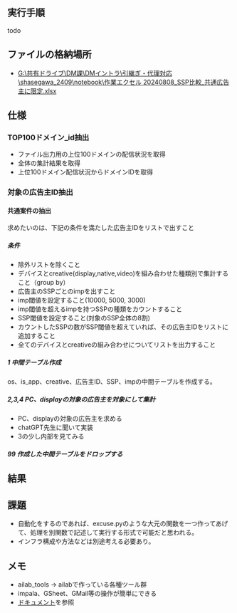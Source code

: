 ## 実行手順
todo

## ファイルの格納場所
- [G:\共有ドライブ\DM課\DMイントラ\引継ぎ・代理対応\shasegawa_2409\notebook\作業エクセル
20240808_SSP比較_共通広告主に限定.xlsx](https://drive.google.com/drive/folders/14EzJzwE9ziMC2uITcVlKI6U4S9XzoKhK)

## 仕様

### TOP100ドメイン_id抽出
- ファイル出力用の上位100ドメインの配信状況を取得
- 全体の集計結果を取得
- 上位100ドメイン配信状況からドメインIDを取得

### 対象の広告主ID抽出

#### 共通案件の抽出
求めたいのは、下記の条件を満たした広告主IDをリストで出すこと
##### 条件
- 除外リストを除くこと
- デバイスとcreative(display,native,video)を組み合わせた種類別で集計すること（group by）
- 広告主のSSPごとのimpを出すこと
- imp閾値を設定すること(10000, 5000, 3000)
- imp閾値を超えるimpを持つSSPの種類をカウントすること
- SSP閾値を設定すること(対象のSSP全体の8割)
- カウントしたSSPの数がSSP閾値を超えていれば、その広告主IDをリストに追加すること
- 全てのデバイスとcreativeの組み合わせについてリストを出力すること

##### 1 中間テーブル作成
os、is_app、creative、広告主ID、SSP、impの中間テーブルを作成する。

##### 2,3,4 PC、displayの対象の広告主を対象にして集計
- PC、displayの対象の広告主を求める
- chatGPT先生に聞いて実装
- 3の少し内部を見てみる

##### 99 作成した中間テーブルをドロップする

## 結果

## 課題
- 自動化をするのであれば、excuse.pyのような大元の関数を一つ作ってあげて、処理を別関数で記述して実行する形式で可能だと思われる。
- インフラ構成や方法などは別途考える必要あり。

## メモ
  - ailab_tools → ailabで作っている各種ツール群
  - impala、GSheet、GMail等の操作が簡単にできる
  - [ドキュメント](https://s3-ap-northeast-1.amazonaws.com/ailab-smn-valis/ailab-tools/docs/html/index.html)を参照
